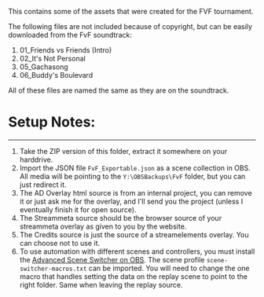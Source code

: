 This contains some of the assets that were created for the FVF tournament.

The following files are not included because of copyright, but can be easily downloaded from the FvF soundtrack:

1. 01_Friends vs Friends (Intro)
2. 02_It's Not Personal
3. 05_Gachasong
4. 06_Buddy's Boulevard

All of these files are named the same as they are on the soundtrack.

# Setup Notes:
-----

1. Take the ZIP version of this folder, extract it somewhere on your harddrive.
2. Import the JSON file `FvF_Exportable.json` as a scene collection in OBS. All media will be pointing to the `Y:\OBSBackups\FvF` folder, but you can just redirect it.
3. The AD Overlay html source is from an internal project, you can remove it or just ask me for the overlay, and I'll send you the project (unless I eventually finish it for open source).
1. The Streammeta source should be the browser source of your streammeta overlay as given to you by the website.
2. The Credits source is just the source of a streamelements overlay. You can choose not to use it.
3. To use automation with different scenes and controllers, you must install the [Advanced Scene Switcher on OBS](https://obsproject.com/forum/resources/advanced-scene-switcher.395/). The scene profile `scene-switcher-macros.txt` can be imported. You will need to change the one macro that handles setting the data on the replay scene to point to the right folder. Same when leaving the replay source.
